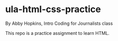 # ula-html-css-practice

By Abby Hopkins, Intro Coding for Journalists class

This repo is a practice assignment to learn HTML.
